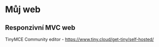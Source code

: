 # Můj web

Responzivní MVC web 
---
TinyMCE Community editor - https://www.tiny.cloud/get-tiny/self-hosted/
